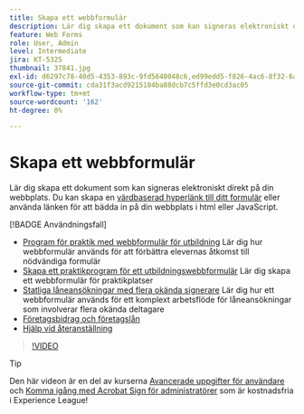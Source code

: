 ```yaml
---
title: Skapa ett webbformulär
description: Lär dig skapa ett dokument som kan signeras elektroniskt direkt på din webbplats
feature: Web Forms
role: User, Admin
level: Intermediate
jira: KT-5325
thumbnail: 37841.jpg
exl-id: d6297c78-40d5-4353-893c-9fd5648048c6,ed99edd5-f826-4ac6-8f32-6a4e6e48ddc6
source-git-commit: cda31f3acd9215184ba88dcb7c5ffd3e0cd3ac05
workflow-type: tm+mt
source-wordcount: '162'
ht-degree: 0%

---
```


# Skapa ett webbformulär

Lär dig skapa ett dokument som kan signeras elektroniskt direkt på din webbplats. Du kan skapa en [värdbaserad hyperlänk till ditt formulär](https://salesforceintegration.na2.echosign.com/public/esignWidget?wid=CBFCIBAA3AAABLblqZhBTZvjMual0H-M6HTSunw9hV1t-OdGbQI3d-nWJdEH76dHPxK1QH6DO9XGjch6QVho*) eller använda länken för att bädda in på din webbplats i html eller JavaScript.

[!BADGE Användningsfall]

* [Program för praktik med webbformulär för utbildning](https://experienceleague.adobe.com/docs/document-cloud-learn/sign-learning-hub/expand/recipes/edu/usecase-edu-intern.html?lang=en)
Lär dig hur webbformulär används för att förbättra elevernas åtkomst till nödvändiga formulär
* [Skapa ett praktikprogram för ett utbildningswebbformulär](https://experienceleague.adobe.com/docs/document-cloud-learn/sign-learning-hub/expand/recipes/edu/usecase-edu-intern-create.html?lang=en)
Lär dig skapa ett webbformulär för praktikplatser
* [Statliga låneansökningar med flera okända signerare](https://experienceleague.adobe.com/docs/document-cloud-learn/sign-learning-hub/expand/recipes/gov/webform-multiple-signers.html?lang=en)
Lär dig hur ett webbformulär används för ett komplext arbetsflöde för låneansökningar som involverar flera okända deltagare
* [Företagsbidrag och företagslån](https://experienceleague.adobe.com/docs/document-cloud-learn/sign-learning-hub/expand/recipes/gov/usecasegovgrants.html?lang=en)
* [Hjälp vid återanställning](https://experienceleague.adobe.com/docs/document-cloud-learn/sign-learning-hub/expand/recipes/gov/usecasegovreemployment.html?lang=en)

>[!VIDEO](https://video.tv.adobe.com/v/37841?quality=12&learn=on&hidetitle=true)

>[!TIP]
>
Den här videon är en del av kurserna [Avancerade uppgifter för användare](https://experienceleague.adobe.com/?recommended=Sign-U-1-2020.3) och [Komma igång med Acrobat Sign för administratörer](https://experienceleague.adobe.com/?recommended=Sign-A-1-2020.2) som är kostnadsfria i Experience League!
